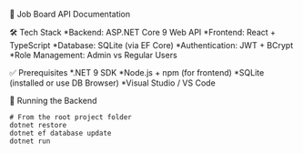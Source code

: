 📘 Job Board API Documentation

🛠 Tech Stack
*Backend: ASP.NET Core 9 Web API
*Frontend: React + TypeScript
*Database: SQLite (via EF Core)
*Authentication: JWT + BCrypt
*Role Management: Admin vs Regular Users

✅ Prerequisites
*.NET 9 SDK
*Node.js + npm (for frontend)
*SQLite (installed or use DB Browser)
*Visual Studio / VS Code

🧪 Running the Backend
```
# From the root project folder
dotnet restore
dotnet ef database update
dotnet run
```

